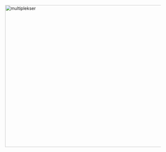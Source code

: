 <img width="827" height="462" alt="multiplekser" src="https://github.com/user-attachments/assets/b498dff6-3b37-4607-89f3-59223ae9dda0" />
